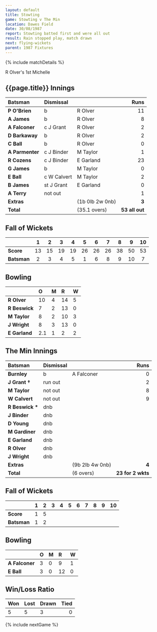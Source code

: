 ```yaml
---
layout: default
title: Stowting
game: Stowting v The Min
location: Dawes Field
date: 30/08/1987
report: Stowting batted first and were all out
result: Rain stopped play, match drawn
next: flying-wickets
parent: 1987 Fixtures
---
```


{% include matchDetails %}

R Olver's 1st Michelle

## {{page.title}} Innings

| Batsman | Dismissal |  | Runs |
|:---|:---|---|---:|
| **P O'Brien** | b | R Olver | 11 |
| **A James** | b | R Olver | 8 |
| **A Falconer** | c J Grant | R Olver | 2 |
| **D Barkaway** | b | R Olver | 2 |
| **C Ball** | b | R Olver | 0 |
| **A Parmenter** | c J Binder | M Taylor | 1 |
| **R Cozens** | c J Binder | E Garland | 23 |
| **G James** | b | M Taylor | 0 |
| **E Ball** | c W Calvert | M Taylor | 2 |
| **B James** | st J Grant | E Garland | 0 |
| **A Terry** | not out |  | 1 |
| **Extras** | | (1b 0lb 2w 0nb) | **3** |
| **Total** | | (35.1 overs) | **53 all out** |

## Fall of Wickets

| | 1 | 2 | 3 | 4 | 5 | 6 | 7 | 8 | 9 | 10 |
|---|:---:|:---:|:---:|:---:|:---:|:---:|:---:|:---:|:---:|:---:|
| **Score** | 13 | 15 | 19 | 19 | 26 | 26 | 26 | 38 | 50 | 53 |
| **Batsman** | 2 | 3 | 4 | 5 | 1 | 6 | 8 | 9 | 10 | 7 |

## Bowling

| | O | M | R | W |
|---|:---|:---|:---|:---|
| **R Olver** | 10 | 4 | 14 | 5 |
| **R Beswick** | 7 | 2 | 13 | 0 |
| **M Taylor** | 8 | 2 | 10 | 3 |
| **J Wright** | 8 | 3 | 13 | 0 |
| **E Garland** | 2.1 | 1 | 2 | 2 |

## The Min Innings

| Batsman | Dismissal |  | Runs |
|:---|:---|---|---:|
| **Burnley** | b | A Falconer | 0 |
| **J Grant &#8224;** | run out |  | 2 |
| **M Taylor** | not out |   | 8 |
| **W Calvert** | not out |   | 9 |
| **R Beswick &#42;** | dnb |  |  |
| **J Binder** | dnb |  |  |
| **D Young** | dnb |  |  |
| **M Gardiner** | dnb |  |  |
| **E Garland** | dnb |  |  |
| **R Olver** | dnb |  |  |
| **J Wright** | dnb |  |  |
| **Extras** | | (9b 2lb 4w 0nb) | **4** |
| **Total** | | (6 overs) | **23 for 2 wkts** |

## Fall of Wickets

| | 1 | 2 | 3 | 4 | 5 | 6 | 7 | 8 | 9 | 10 |
|---|:---:|:---:|:---:|:---:|:---:|:---:|:---:|:---:|:---:|:---:|
| **Score** | 1 | 5 |  |  |  |  |  |  |  |  |
| **Batsman** | 1 | 2 |  |  |  |  |  |  |  |  |

## Bowling

| | O | M | R | W |
|---|:---|:---|:---|:---|
| **A Falconer** | 3 | 0 | 9 | 1 |
| **E Ball** | 3 | 0 | 12 | 0 |

## Win/Loss Ratio

| Won | Lost | Drawn | Tied |
|:---|:---|:---|---:|
| 5 | 5 | 3 | 0 |

{% include nextGame %}